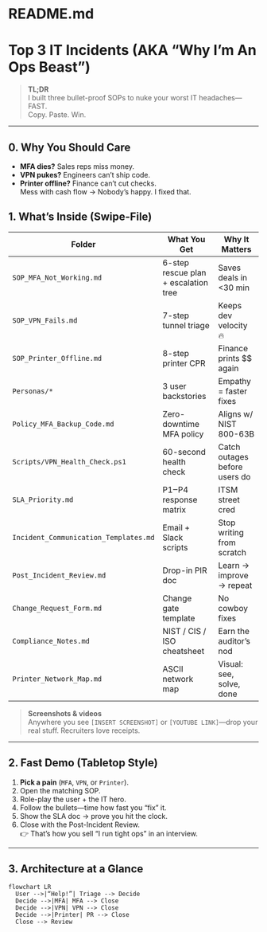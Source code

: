 # README.md
# Top 3 IT Incidents (AKA “Why I’m An Ops Beast”)

> **TL;DR**  
> I built three bullet-proof SOPs to nuke your worst IT headaches—FAST.  
> Copy. Paste. Win.

---

## 0. Why You Should Care
- **MFA dies?** Sales reps miss money.  
- **VPN pukes?** Engineers can’t ship code.  
- **Printer offline?** Finance can’t cut checks.  
Mess with cash flow → Nobody’s happy. I fixed that.

## 1. What’s Inside (Swipe-File)
| Folder | What You Get | Why It Matters |
| --- | --- | --- |
| `SOP_MFA_Not_Working.md` | 6-step rescue plan + escalation tree | Saves deals in <30 min |
| `SOP_VPN_Fails.md` | 7-step tunnel triage | Keeps dev velocity 🔥 |
| `SOP_Printer_Offline.md` | 8-step printer CPR | Finance prints $$ again |
| `Personas/*` | 3 user backstories | Empathy = faster fixes |
| `Policy_MFA_Backup_Code.md` | Zero-downtime MFA policy | Aligns w/ NIST 800-63B |
| `Scripts/VPN_Health_Check.ps1` | 60-second health check | Catch outages before users do |
| `SLA_Priority.md` | P1‒P4 response matrix | ITSM street cred |
| `Incident_Communication_Templates.md` | Email + Slack scripts | Stop writing from scratch |
| `Post_Incident_Review.md` | Drop-in PIR doc | Learn → improve → repeat |
| `Change_Request_Form.md` | Change gate template | No cowboy fixes |
| `Compliance_Notes.md` | NIST / CIS / ISO cheatsheet | Earn the auditor’s nod |
| `Printer_Network_Map.md` | ASCII network map | Visual: see, solve, done |

> **Screenshots & videos**  
> Anywhere you see `[INSERT SCREENSHOT]` or `[YOUTUBE LINK]`—drop your real stuff. Recruiters love receipts.

---

## 2. Fast Demo (Tabletop Style)
1. **Pick a pain** (`MFA`, `VPN`, or `Printer`).  
2. Open the matching SOP.  
3. Role-play the user + the IT hero.  
4. Follow the bullets—time how fast you “fix” it.  
5. Show the SLA doc → prove you hit the clock.  
6. Close with the Post-Incident Review.  
👉 That’s how you sell “I run tight ops” in an interview.

---

## 3. Architecture at a Glance
```mermaid
flowchart LR
  User -->|“Help!”| Triage --> Decide
  Decide -->|MFA| MFA --> Close
  Decide -->|VPN| VPN --> Close
  Decide -->|Printer| PR --> Close
  Close --> Review
